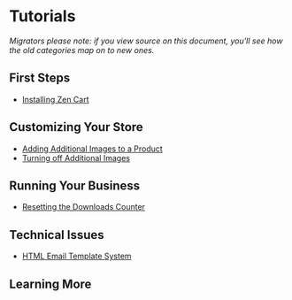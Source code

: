 # Tutorials

<i>Migrators please note: if you view source on this document, you'll see how the old categories map on to new ones.</i>


<!-- old:
Installing
Quick Start Guide  
-->
## First Steps
- [Installing Zen Cart](first_steps/how_do_i_install.md)


<!-- old:
Admin Controls
Languages, Localizing and Taxes
Setting up Categories, Shipping and Payment Modules
Setting Up Products and Attributes
Template Customization/ Building Overrides
EZ-Pages
Sideboxes
-->
## Customizing Your Store
- [Adding Additional Images to a Product](customizing/adding_multiple_images_to_a_product.md)
- [Turning off Additional Images](customizing/turning_off_additional_images.md)

<!-- old:
Order Processing / Customer Management
--> 
## Running Your Business
- [Resetting the Downloads Counter](running/downloads_counter.md)

<!-- old: 
Email Issues
Security Matters
Performance Tuning
-->
## Technical Issues
- [HTML Email Template System](technical/html_email_templates.md)



<!-- old: 
Plugin/Addon Contribution Guidelines
About the Zen Cart Project
-->
## Learning More 




